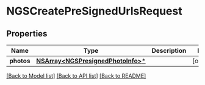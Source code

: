 # NGSCreatePreSignedUrlsRequest

## Properties
Name | Type | Description | Notes
------------ | ------------- | ------------- | -------------
**photos** | [**NSArray&lt;NGSPresignedPhotoInfo&gt;***](NGSPresignedPhotoInfo.md) |  | [optional] 

[[Back to Model list]](../README.md#documentation-for-models) [[Back to API list]](../README.md#documentation-for-api-endpoints) [[Back to README]](../README.md)


